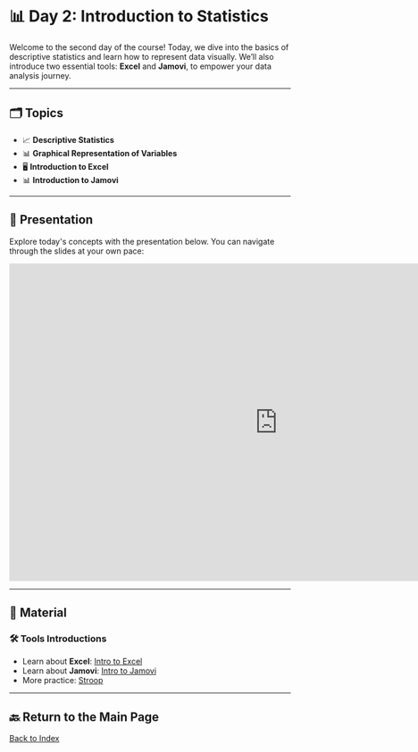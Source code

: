 # 📊 **Day 2: Introduction to Statistics**  

Welcome to the second day of the course! Today, we dive into the basics of descriptive statistics and learn how to represent data visually. We’ll also introduce two essential tools: **Excel** and **Jamovi**, to empower your data analysis journey.

---

## 🗂️ **Topics**

- 📈 **Descriptive Statistics**  
- 📊 **Graphical Representation of Variables**  
- 🖥️ **Introduction to Excel**  
- 📊 **Introduction to Jamovi**  

---

## 🎥 **Presentation**  

Explore today's concepts with the presentation below. You can navigate through the slides at your own pace:  

<iframe src="https://docs.google.com/presentation/d/e/2PACX-1vQrr0zTmxgTuIlHnRfhNWmMyiAm_4fnh5h_OcKDcwxHcQSIHJtdgApkmCEYR8AEJdwe2IT0orBD61RV/embed?start=false&loop=false&delayms=3000" frameborder="0" width="960" height="569" allowfullscreen="true" mozallowfullscreen="true" webkitallowfullscreen="true"></iframe>

---

## 📂 **Material**

### **🛠️ Tools Introductions**  
- Learn about **Excel**: [Intro to Excel](excel.md)  
- Learn about **Jamovi**: [Intro to Jamovi](jamovi.md)
- More practice: [Stroop](dataset/stroop.csv.zip) 

---

## 🔙 **Return to the Main Page**  
[Back to Index](index.md)
